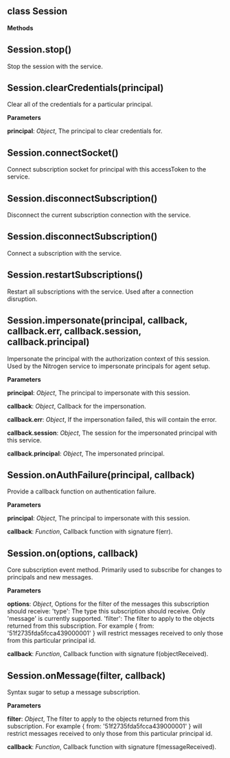 class Session
-------------
**Methods**

Session.stop()
--------------
Stop the session with the service.



Session.clearCredentials(principal)
-----------------------------------
Clear all of the credentials for a particular principal.



**Parameters**

**principal**:  *Object*,  The principal to clear credentials for.

Session.connectSocket()
-----------------------
Connect subscription socket for principal with this accessToken to the service.



Session.disconnectSubscription()
--------------------------------
Disconnect the current subscription connection with the service.



Session.disconnectSubscription()
--------------------------------
Connect a subscription with the service.



Session.restartSubscriptions()
------------------------------
Restart all subscriptions with the service.  Used after a connection disruption.



Session.impersonate(principal, callback, callback.err, callback.session, callback.principal)
--------------------------------------------------------------------------------------------
Impersonate the principal with the authorization context of this session.  Used by the Nitrogen service to impersonate principals for agent setup.



**Parameters**

**principal**:  *Object*,  The principal to impersonate with this session.

**callback**:  *Object*,  Callback for the impersonation.

**callback.err**:  *Object*,  If the impersonation failed, this will contain the error.

**callback.session**:  *Object*,  The session for the impersonated principal with this service.

**callback.principal**:  *Object*,  The impersonated principal.

Session.onAuthFailure(principal, callback)
------------------------------------------
Provide a callback function on authentication failure.



**Parameters**

**principal**:  *Object*,  The principal to impersonate with this session.

**callback**:  *Function*,  Callback function with signature f(err).

Session.on(options, callback)
-----------------------------
Core subscription event method. Primarily used to subscribe for changes to principals and new messages.



**Parameters**

**options**:  *Object*,  Options for the filter of the messages this subscription should receive: 'type': The type this subscription should receive.  Only 'message' is currently supported. 'filter': The filter to apply to the objects returned from this subscription.  For example { from: '51f2735fda5fcca439000001' } will restrict messages received to only those from this particular principal id.

**callback**:  *Function*,  Callback function with signature f(objectReceived).

Session.onMessage(filter, callback)
-----------------------------------
Syntax sugar to setup a message subscription.



**Parameters**

**filter**:  *Object*,  The filter to apply to the objects returned from this subscription.  For example { from: '51f2735fda5fcca439000001' } will restrict messages received to only those from this particular principal id.

**callback**:  *Function*,  Callback function with signature f(messageReceived).

